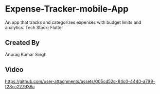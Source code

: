 # Expense-Tracker-mobile-App
An app that tracks and categorizes expenses with budget limits and analytics. Tech Stack: Flutter

## Created By
Anurag Kumar Singh

## Video
https://github.com/user-attachments/assets/005cd52c-84c0-4440-a799-f28cc227936c


